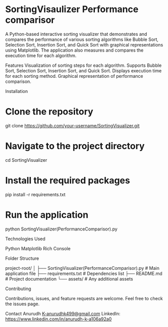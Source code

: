 # SortingVisaulizer Performance comparisor
A Python-based interactive sorting visualizer that demonstrates and compares the performance of various sorting algorithms like Bubble Sort, Selection Sort, Insertion Sort, and Quick Sort with graphical representations using Matplotlib. The application also measures and compares the execution time for each algorithm.

Features
Visualization of sorting steps for each algorithm.
Supports Bubble Sort, Selection Sort, Insertion Sort, and Quick Sort.
Displays execution time for each sorting method.
Graphical representation of performance comparison.

Installation

# Clone the repository
git clone https://github.com/your-username/SortingVisualizer.git
# Navigate to the project directory
cd SortingVisualizer
# Install the required packages
pip install -r requirements.txt
# Run the application
python SortingVisualizer(PerformanceComparisor).py

Technologies Used

Python
Matplotlib
Rich Console

Folder Structure

project-root/
│
├── SortingVisualizer(PerformanceComparisor).py   # Main application file
├── requirements.txt                              # Dependencies list
├── README.md                                     # Project documentation
└── assets/                                       # Any additional assets

Contributing

Contributions, issues, and feature requests are welcome.
Feel free to check the issues page.

Contact
Anurudh K-anurudhk499@gmail.com
LinkedIn: https://www.linkedin.com/in/anurudh-k-a106a92a0
